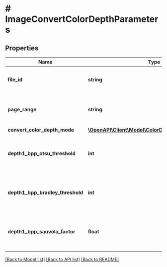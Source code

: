 # # ImageConvertColorDepthParameters

## Properties

Name | Type | Description | Notes
------------ | ------------- | ------------- | -------------
**file_id** | **string** | The identifier of the previously uploaded file to be processed. | 
**page_range** | **string** | Specifies the number of the page, or the range of pages to process. | 
**convert_color_depth_mode** | [**\OpenAPI\Client\Model\ColorDepthConversionMethod**](ColorDepthConversionMethod.md) |  | 
**depth1_bpp_otsu_threshold** | **int** | Specifies the threshold for a conversion using the Depth1BppOtsu method. | [optional] [default to 50]
**depth1_bpp_bradley_threshold** | **int** | Specifies the threshold for a conversion using the Depth1BppBradley method. | [optional] [default to 38]
**depth1_bpp_sauvola_factor** | **float** | Specifies the factor for a conversion using the Depth1BppSauvola method. | [optional] [default to 0.35]

[[Back to Model list]](../../README.md#documentation-for-models) [[Back to API list]](../../README.md#documentation-for-api-endpoints) [[Back to README]](../../README.md)


